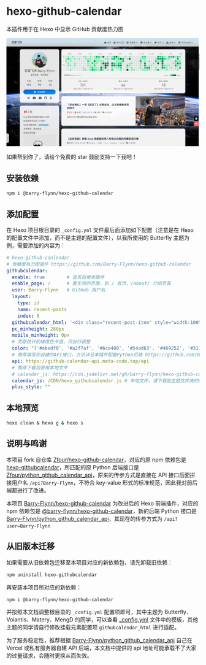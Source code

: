 # hexo-github-calendar

本插件用于在 Hexo 中显示 GitHub 贡献度热力图

![hexo-github-calendar](hexo-github-calendar.png)

如果帮到你了，请给个免费的 star 鼓励支持一下我吧！

## 安装依赖

```sh
npm i @barry-flynn/hexo-github-calendar
```

## 添加配置

在 Hexo 项目根目录的 `_config.yml` 文件最后面添加如下配置（注意是在 Hexo 的配置文件中添加，而不是主题的配置文件），以我所使用的 Butterfly 主题为例，需要添加的内容为：

```yml
# hexo-github-canlendar
# 贡献度热力图插件 https://github.com/Barry-Flynn/hexo-github-calendar
githubcalendar:
  enable: true        # 是否启用本插件
  enable_page: /      # 要生效的页面，如 / 首页，/about/ 介绍页等
  user: Barry-Flynn   # GitHub 用户名
  layout:
    type: id
    name: recent-posts
    index: 0
  githubcalendar_html: '<div class="recent-post-item" style="width:100%;height:auto;padding:10px;"><div id="github_loading" style="width:10%;height:100%;margin:0 auto;display: block"><svg xmlns="http://www.w3.org/2000/svg" xmlns:xlink="http://www.w3.org/1999/xlink"  viewBox="0 0 50 50" style="enable-background:new 0 0 50 50" xml:space="preserve"><path fill="#d0d0d0" d="M25.251,6.461c-10.318,0-18.683,8.365-18.683,18.683h4.068c0-8.071,6.543-14.615,14.615-14.615V6.461z" transform="rotate(275.098 25 25)"><animateTransform attributeType="xml" attributeName="transform" type="rotate" from="0 25 25" to="360 25 25" dur="0.6s" repeatCount="indefinite"></animateTransform></path></svg></div><div id="github_container"></div></div>'
  pc_minheight: 280px
  mobile_minheight: 0px
  # 贡献统计的梯度色卡值，可自行调整
  color: "['#ebedf0', '#a2f7af', '#6ce480', '#54ad63', '#469252', '#31753c', '#1f5f2a', '#13531f', '#084111', '#032b09', '#000000']"
  # 推荐填写你自建的API接口，方法详见本插件配套Python后端 https://github.com/Barry-Flynn/python_github_calendar_api
  api: https://github-calendar-api.meta-code.top/api
  # 推荐下载后使用本地文件
  # calendar_js: https://cdn.jsdelivr.net/gh/barry-flynn/hexo-github-calendar/hexo_githubcalendar.js # 在线文件，容易加载失败
  calendar_js: /CDN/hexo_githubcalendar.js # 本地文件，请下载到主题文件夹的source目录下
  plus_style: ""
```

## 本地预览

```sh
hexo clean & hexo g & hexo s
```

## 说明与鸣谢

本项目 fork 自仓库 [Zfour/hexo-github-calendar](https://github.com/Zfour/hexo-github-calendar)，对应的原 npm 依赖包是 [hexo-githubcalendar](https://www.npmjs.com/package/hexo-githubcalendar)，所匹配的原 Python 后端接口是 [Zfour/python_github_calendar_api](https://github.com/Zfour/python_github_calendar_api)，原来的传参方式是直接在 API 接口后面拼接用户名 `/api?Barry-Flynn`，不符合 key-value 形式的标准规范，因此我对前后端都进行了改进。

本项目 [Barry-Flynn/hexo-github-calendar](https://github.com/Barry-Flynn/hexo-github-calendar) 为改进后的 Hexo 前端插件，对应的 npm 依赖包是 [@barry-flynn/hexo-github-calendar](https://www.npmjs.com/package/@barry-flynn/hexo-github-calendar)，新的后端 Python 接口是 [Barry-Flynn/python_github_calendar_api](https://github.com/Barry-Flynn/python_github_calendar_api)，其现在的传参方式为 `/api?user=Barry-Flynn`

## 从旧版本迁移

如果需要从旧依赖包迁移至本项目对应的新依赖包，请先卸载旧依赖：

```sh
npm uninstall hexo-githubcalendar
```

再安装本项目所对应的新依赖：

```sh
npm i @barry-flynn/hexo-github-calendar
```

并按照本文档调整根目录的 `_config.yml` 配置项即可，其中主题为 Butterfly、Volantis、Matery、MengD 的同学，可以查看 [_config.yml](./_config.yml) 文件中的模板，其他主题的同学请自行修改挂载元素配置项 `githubcalendar_html` 进行适配。

为了服务稳定性，推荐根据 [Barry-Flynn/python_github_calendar_api](https://github.com/Barry-Flynn/python_github_calendar_api) 自己在 Vercel 或私有服务器自建 API 后端，本文档中提供的 api 地址可能承载不了大家的过量请求，会随时更换从而失效。
